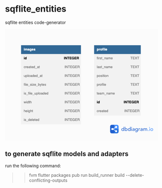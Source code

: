 

# sqflite_entities

sqflite entities code-generator


![](./doc/schema.png)

## to generate sqflite models and adapters 

run the following command:

>> fvm flutter packages pub run build_runner build --delete-conflicting-outputs   
